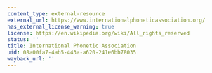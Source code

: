 ```yaml
---
content_type: external-resource
external_url: https://www.internationalphoneticassociation.org/
has_external_license_warning: true
license: https://en.wikipedia.org/wiki/All_rights_reserved
status: ''
title: International Phonetic Association
uid: 08a00fa7-4ab5-443a-a620-241e6bb78035
wayback_url: ''
---
```

